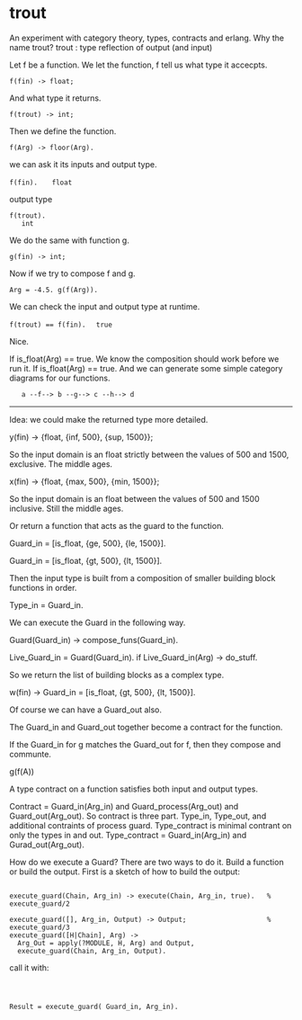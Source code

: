 # trout

An experiment with category theory, types, contracts and erlang.
Why the name trout?
trout : type reflection of output (and input) 

Let f be a function.
We let the function, f tell us what type it accecpts.

`f(fin) -> float;`

And what type it returns.

`f(trout) -> int;`

Then we define the function.

`f(Arg) -> floor(Arg).`

we can ask it its inputs and output type.

`f(fin).`
`   float`

output type

`f(trout).`  
`   int`

We do the same with function g.

`g(fin) -> int;`

Now if we try to compose f and g.

`Arg = -4.5.
g(f(Arg)).`

We can check the input and output type at runtime. 

`f(trout) == f(fin).`
`  true`

Nice. 

If is_float(Arg) == true.
We know the composition should work before we run it. 
If is_float(Arg) == true.
And we can generate some simple category diagrams for our functions. 


`    a --f--> b --g--> c --h--> d  ` 

----------------------------------------------------

Idea: we could make the returned type more detailed. 

y(fin) -> 
  {float, {inf, 500}, {sup, 1500}};

So the input domain is an float strictly between the values of 500 and 1500, exclusive. The middle ages. 

x(fin) ->
  {float, {max, 500}, {min, 1500}};
  
So the input domain is an float between the values of 500 and 1500 inclusive. Still the middle ages. 

Or return a function that acts as the guard to the function. 

Guard_in = [is_float, {ge, 500}, {le, 1500}]. 

Guard_in = [is_float, {gt, 500}, {lt, 1500}]. 

Then the input type is built from a composition of smaller building block functions in order. 

Type_in = Guard_in. 

We can execute the Guard in the following way.

Guard(Guard_in) -> 
  compose_funs(Guard_in).

Live_Guard_in = Guard(Guard_in).
if Live_Guard_in(Arg) -> do_stuff. 

So we return the list of building blocks as a complex type. 

w(fin) -> Guard_in =  [is_float, {gt, 500}, {lt, 1500}]. 

Of course we can have a Guard_out also. 

The Guard_in and Guard_out together become a contract for the function.

If the Guard_in for g matches the Guard_out for f, then they compose and communte.

g(f(A))

A type contract on a function satisfies both input and output types.

Contract = Guard_in(Arg_in) and Guard_process(Arg_out) and Guard_out(Arg_out).
So contract is three part. Type_in, Type_out, and additional contraints of process guard. 
Type_contract is minimal contrant on only the types in and out. 
Type_contract = Guard_in(Arg_in) and Gurad_out(Arg_out).

How do we execute a Guard? There are two ways to do it. 
Build a function or build the output. 
First is a sketch of how to build the output:

<code>
execute_guard(Chain, Arg_in) -> execute(Chain, Arg_in, true).   % execute_guard/2 
</code>  
<code>
execute_guard([], Arg_in, Output) -> Output;                    % execute_guard/3
execute_guard([H|Chain], Arg) ->  
  Arg_Out = apply(?MODULE, H, Arg) and Output, 
  execute_guard(Chain, Arg_in, Output). 
</code>

call it with:

<code>

Result = execute_guard( Guard_in, Arg_in).

</code>
